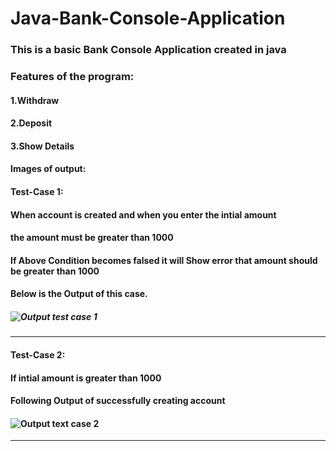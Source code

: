 # Java-Bank-Console-Application

### This is a basic Bank Console Application created in java

### Features of the program:

#### 1.Withdraw

#### 2.Deposit

#### 3.Show Details

#### Images of output:
#### Test-Case 1: 
#### When account is created and when you enter the intial amount<br>
#### the amount must be greater than 1000<br>
#### If Above Condition becomes falsed it will Show error that amount should be greater than  1000<br> 
#### Below is the Output of this case.<br>
##### ![Output test case 1](https://imgur.com/8wfIAe8)

---

#### Test-Case 2: 
#### If intial amount is greater than 1000 <br>
#### Following Output of successfully creating account<br>
#### ![Output text case 2](https://imgur.com/ZbtJEzq)

---










